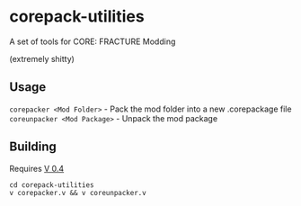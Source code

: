 # corepack-utilities
A set of tools for CORE: FRACTURE Modding

(extremely shitty)

## Usage
`corepacker <Mod Folder>` - Pack the mod folder into a new .corepackage file<br>
`coreunpacker <Mod Package>` - Unpack the mod package

## Building
Requires [V 0.4](https://vlang.io/)

```git clone https://github.com/SUBARCTIC-REALM/corepack-utilities
cd corepack-utilities
v corepacker.v && v coreunpacker.v
```

